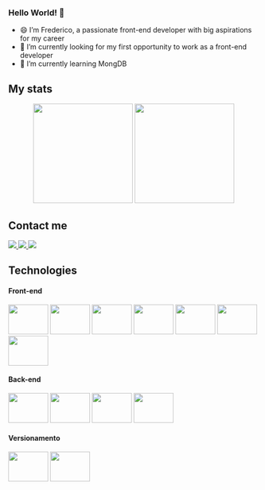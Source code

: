 ### Hello World! 👋

- 😄 I’m Frederico, a passionate front-end developer with big aspirations for my career
- 🔭 I’m currently looking for my first opportunity to work as a front-end developer
- 🌱 I’m currently learning MongDB

## My stats
<div align="center">
 <img height="200em"  src="https://github-readme-stats.vercel.app/api?username=fredericosafebox&count_private=true&show_icons=true&theme=codeSTACKr" />
 <img height="200em"  src="https://github-readme-stats.vercel.app/api/top-langs/?username=fredericosafebox&theme=codeSTACKr&langs_count=9" />
</div>
          
## Contact me
<div>
<a href="https://www.linkedin.com/in/frederico-b-costa/" target="_blank">
<img src="https://img.shields.io/badge/LinkedIn-0077B5?style=for-the-badge&logo=linkedin&logoColor=white" target="_blank"/>
</a>
<a href="https://www.instagram.com/frederico.edf/" target="_blank">
<img src="https://img.shields.io/badge/Instagram-E4405F?style=for-the-badge&logo=instagram&logoColor=white" target="_blank"/>
</a>
<a href="https://wa.me/5579999997922" target="_blank">
<img src="https://img.shields.io/badge/WhatsApp-25D366?style=for-the-badge&logo=whatsapp&logoColor=white" target="_blank"/>
</a>
</div>

## Technologies
#### Front-end
<div>
<img height="60" width="80" src="https://cdn.jsdelivr.net/gh/devicons/devicon/icons/html5/html5-plain-wordmark.svg" />
<img height="60" width="80" src="https://cdn.jsdelivr.net/gh/devicons/devicon/icons/css3/css3-plain-wordmark.svg" />
<img height="60" width="80" src="https://cdn.jsdelivr.net/gh/devicons/devicon/icons/javascript/javascript-original.svg" />
<img height="60" width="80" src="https://cdn.jsdelivr.net/gh/devicons/devicon/icons/typescript/typescript-original.svg" />
<img height="60" width="80" src="https://cdn.jsdelivr.net/gh/devicons/devicon/icons/react/react-original.svg" />
<img height="60" width="80" src="https://cdn.jsdelivr.net/gh/devicons/devicon/icons/angularjs/angularjs-original.svg" />
<img height="60" width="80" src="https://cdn.jsdelivr.net/gh/devicons/devicon/icons/figma/figma-original.svg" />
</div>

#### Back-end
<div>
<img height="60" width="80" src="https://cdn.jsdelivr.net/gh/devicons/devicon/icons/java/java-original.svg" />
<img height="60" width="80" src="https://cdn.jsdelivr.net/gh/devicons/devicon/icons/python/python-original.svg" />
<img height="60" width="80" src="https://cdn.jsdelivr.net/gh/devicons/devicon/icons/mysql/mysql-original-wordmark.svg" />
<img height="60" width="80" src="https://cdn.jsdelivr.net/gh/devicons/devicon/icons/spring/spring-original.svg" />
</div>
 
#### Versionamento
<div>
<img height="60" width="80" src="https://cdn.jsdelivr.net/gh/devicons/devicon/icons/git/git-plain.svg" />
<img height="60" width="80" src="https://cdn.jsdelivr.net/gh/devicons/devicon/icons/github/github-original.svg" />
</div>


<!--
**fredericosafebox/fredericosafebox** is a ✨ _special_ ✨ repository because its `README.md` (this file) appears on your GitHub profile.

Here are some ideas to get you started:

-->

